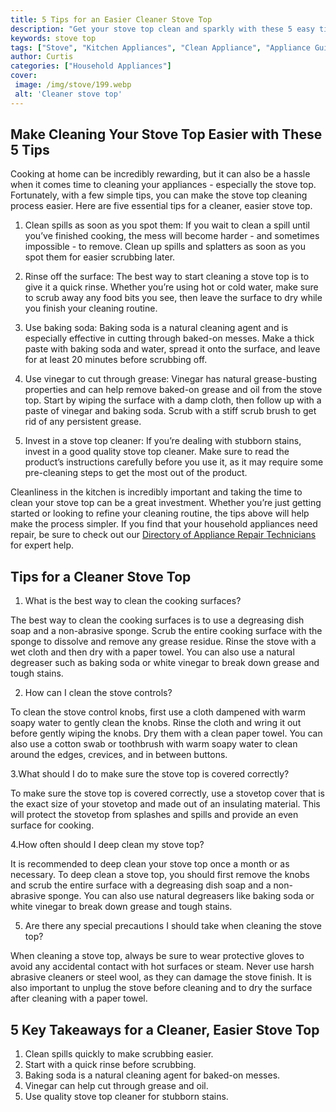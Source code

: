 ```yaml
---
title: 5 Tips for an Easier Cleaner Stove Top
description: "Get your stove top clean and sparkly with these 5 easy tips Learn how to use simple household ingredients to keep your stove top clean and looking like new"
keywords: stove top
tags: ["Stove", "Kitchen Appliances", "Clean Appliance", "Appliance Guide"]
author: Curtis
categories: ["Household Appliances"]
cover: 
 image: /img/stove/199.webp
 alt: 'Cleaner stove top'
---
```

## Make Cleaning Your Stove Top Easier with These 5 Tips
Cooking at home can be incredibly rewarding, but it can also be a hassle when it comes time to cleaning your appliances - especially the stove top. Fortunately, with a few simple tips, you can make the stove top cleaning process easier. Here are five essential tips for a cleaner, easier stove top.

1. Clean spills as soon as you spot them: If you wait to clean a spill until you’ve finished cooking, the mess will become harder - and sometimes impossible - to remove. Clean up spills and splatters as soon as you spot them for easier scrubbing later.

2. Rinse off the surface: The best way to start cleaning a stove top is to give it a quick rinse. Whether you’re using hot or cold water, make sure to scrub away any food bits you see, then leave the surface to dry while you finish your cleaning routine.

3. Use baking soda: Baking soda is a natural cleaning agent and is especially effective in cutting through baked-on messes. Make a thick paste with baking soda and water, spread it onto the surface, and leave for at least 20 minutes before scrubbing off.

4. Use vinegar to cut through grease: Vinegar has natural grease-busting properties and can help remove baked-on grease and oil from the stove top. Start by wiping the surface with a damp cloth, then follow up with a paste of vinegar and baking soda. Scrub with a stiff scrub brush to get rid of any persistent grease.

5. Invest in a stove top cleaner: If you’re dealing with stubborn stains, invest in a good quality stove top cleaner. Make sure to read the product’s instructions carefully before you use it, as it may require some pre-cleaning steps to get the most out of the product.

Cleanliness in the kitchen is incredibly important and taking the time to clean your stove top can be a great investment. Whether you’re just getting started or looking to refine your cleaning routine, the tips above will help make the process simpler. If you find that your household appliances need repair, be sure to check out our [Directory of Appliance Repair Technicians](./pages/appliance-repair-technicians) for expert help.

## Tips for a Cleaner Stove Top

1. What is the best way to clean the cooking surfaces?

The best way to clean the cooking surfaces is to use a degreasing dish soap and a non-abrasive sponge. Scrub the entire cooking surface with the sponge to dissolve and remove any grease residue. Rinse the stove with a wet cloth and then dry with a paper towel. You can also use a natural degreaser such as baking soda or white vinegar to break down grease and tough stains.

2. How can I clean the stove controls?

To clean the stove control knobs, first use a cloth dampened with warm soapy water to gently clean the knobs. Rinse the cloth and wring it out before gently wiping the knobs. Dry them with a clean paper towel. You can also use a cotton swab or toothbrush with warm soapy water to clean around the edges, crevices, and in between buttons. 

3.What should I do to make sure the stove top is covered correctly?

To make sure the stove top is covered correctly, use a stovetop cover that is the exact size of your stovetop and made out of an insulating material. This will protect the stovetop from splashes and spills and provide an even surface for cooking.

4.How often should I deep clean my stove top?

It is recommended to deep clean your stove top once a month or as necessary. To deep clean a stove top, you should first remove the knobs and scrub the entire surface with a degreasing dish soap and a non-abrasive sponge. You can also use natural degreasers like baking soda or white vinegar to break down grease and tough stains.

5. Are there any special precautions I should take when cleaning the stove top?

When cleaning a stove top, always be sure to wear protective gloves to avoid any accidental contact with hot surfaces or steam. Never use harsh abrasive cleaners or steel wool, as they can damage the stove finish. It is also important to unplug the stove before cleaning and to dry the surface after cleaning with a paper towel.

## 5 Key Takeaways for a Cleaner, Easier Stove Top
1. Clean spills quickly to make scrubbing easier.
2. Start with a quick rinse before scrubbing.
3. Baking soda is a natural cleaning agent for baked-on messes.
4. Vinegar can help cut through grease and oil.
5. Use quality stove top cleaner for stubborn stains.
